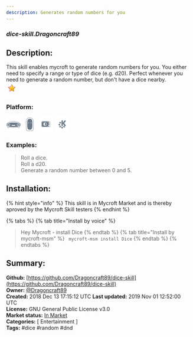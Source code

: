 ```yaml
---
description: Generates random numbers for you
---
```


### _dice-skill.Dragoncraft89_  
## Description:  
This skill enables mycroft to generate random numbers for you.
You either need to specify a range or type of dice (e.g. d20).
Perfect whenever you need to generate a random number, but don't have a dice nearby.  
![](../.gitbook/assets/star.png)  
### Platform:  
 ![Mark I](../.gitbook/assets/mark-1-icon.png)  ![Mark II](../.gitbook/assets/mark-2-icon.png)  ![Picroft](../.gitbook/assets/picroft-icon.png)  ![plasmoid](../.gitbook/assets/kde.png)   
### Examples:  
> Roll a dice.  
> Roll a d20.  
> Generate a random number between 0 and 5.  
  
## Installation:  
{% hint style="info" %}
This skill is in Mycroft Market and is thereby aproved by the Mycroft Skill testers
{% endhint %}
    
{% tabs %}
{% tab title="Install by voice" %}
> Hey Mycroft - install Dice
{% endtab %}
  {% tab title="Install by mycroft-msm" %}
``` mycroft-msm install Dice```
{% endtab %}
  {% endtabs %}
    
## Summary:  
**Github:** [https://github.com/Dragoncraft89/dice-skill](https://github.com/Dragoncraft89/dice-skill)  
**Owner:** [@Dragoncraft89](https://github.com/Dragoncraft89)  
**Created:** 2018 Dec 13 17:15:12 UTC  **Last updated:** 2019 Nov 01 12:52:00 UTC  
**License:** GNU General Public License v3.0  
**Market status:** [In Market](https://market.mycroft.ai/skill/dice-skill)  
**Categories:** [ Entertainment ]   
**Tags:** \#dice \#random \#dnd   
